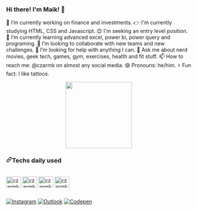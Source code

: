 ### Hi there! I'm Maik! 👋

🔭 I’m currently working on finance and investments.
👉 I'm currently studying HTML, CSS and Javascript.
😊 I'm seeking an entry level position.
🌱 I’m currently learning advanced excel, power bi, power query and programing. 
👯 I’m looking to collaborate with new teams and new challenges.
🤔 I’m looking for help with anything I can.
💬 Ask me about nerd movies, geek tech, games, gym, exercises, health and fit stuff.
📫 How to reach me: @czarmk on almost any social media.
😄 Pronouns: he/him.
⚡ Fun fact: I like tattoos.

<div align="center" dir="auto">
  <a href="https://github.com/czarmk">
  <img height="180em" src="https://camo.githubusercontent.com/8beb02b74f9cc5568b0237a5b9e892c6c390270b26c87e377e06411c7157674e/68747470733a2f2f6769746875622d726561646d652d73746174732e76657263656c2e6170702f6170692f746f702d6c616e67732f3f757365726e616d653d5261697373614d6f7265697261266c61796f75743d636f6d70616374266c616e67735f636f756e743d37267468656d653d64726163756c61" data-canonical-src="https://github-readme-stats.vercel.app/api/top-langs/?username=czarmk&amp;layout=compact&amp;langs_count=7&amp;theme=dracula" style="max-width: 100%;">
</a></div>

<h3 dir="auto"><a href="https://github.com/czarmk"></a><a id="user-content-techs-daily-used" class="anchor" aria-hidden="true" href="#techs-daily-used"><svg class="octicon octicon-link" viewBox="0 0 16 16" version="1.1" width="16" height="16" aria-hidden="true"><path fill-rule="evenodd" d="M7.775 3.275a.75.75 0 001.06 1.06l1.25-1.25a2 2 0 112.83 2.83l-2.5 2.5a2 2 0 01-2.83 0 .75.75 0 00-1.06 1.06 3.5 3.5 0 004.95 0l2.5-2.5a3.5 3.5 0 00-4.95-4.95l-1.25 1.25zm-4.69 9.64a2 2 0 010-2.83l2.5-2.5a2 2 0 012.83 0 .75.75 0 001.06-1.06 3.5 3.5 0 00-4.95 0l-2.5 2.5a3.5 3.5 0 004.95 4.95l1.25-1.25a.75.75 0 00-1.06-1.06l-1.25 1.25a2 2 0 01-2.83 0z"></path></svg></a>Techs daily used</h3>

<div dir="auto"><br>
  <img align="center" alt="czarmk-Css" height="30" width="40" src="https://camo.githubusercontent.com/2e496d4bfc6f753ddca87b521ce95c88219f77800212ffa6d4401ad368c82170/68747470733a2f2f63646e2e6a7364656c6976722e6e65742f67682f64657669636f6e732f64657669636f6e2f69636f6e732f637373332f637373332d6f726967696e616c2e737667" data-canonical-src="https://cdn.jsdelivr.net/gh/devicons/devicon/icons/css3/css3-original.svg" style="max-width: 100%;">
  <img align="center" alt="czarmk-Html" height="30" width="40" src="https://camo.githubusercontent.com/da7acacadecf91d6dc02efcd2be086bb6d78ddff19a1b7a0ab2755a6fda8b1e9/68747470733a2f2f63646e2e6a7364656c6976722e6e65742f67682f64657669636f6e732f64657669636f6e2f69636f6e732f68746d6c352f68746d6c352d6f726967696e616c2e737667" data-canonical-src="https://cdn.jsdelivr.net/gh/devicons/devicon/icons/html5/html5-original.svg" style="max-width: 100%;">
  <img align="center" alt="czarmk-Js" height="30" width="40" src="https://camo.githubusercontent.com/442c452cb73752bb1914ce03fce2017056d651a2099696b8594ddf5ccc74825e/68747470733a2f2f63646e2e6a7364656c6976722e6e65742f67682f64657669636f6e732f64657669636f6e2f69636f6e732f6a6176617363726970742f6a6176617363726970742d6f726967696e616c2e737667" data-canonical-src="https://cdn.jsdelivr.net/gh/devicons/devicon/icons/javascript/javascript-original.svg" style="max-width: 100%;">
  <img align="center" alt="czarmk-Vscode" height="30" width="40" src="https://camo.githubusercontent.com/5fa137d222dde7b69acd22c6572a065ce3656e6ffa1f5e88c1b5c7a935af3cc6/68747470733a2f2f63646e2e6a7364656c6976722e6e65742f67682f64657669636f6e732f64657669636f6e2f69636f6e732f7673636f64652f7673636f64652d6f726967696e616c2e737667" data-canonical-src="https://cdn.jsdelivr.net/gh/devicons/devicon/icons/vscode/vscode-original.svg" style="max-width: 100%;">

<h2 dir="auto"></h2>
  
<div dir="auto"><a href="https://github.com/czarmk">
  </a><a href="https://www.instagram.com/czarmk" rel="nofollow"><img src="https://camo.githubusercontent.com/59f63e3b7792cca7cb893c09182146ef37b03eba5fdfd48582a712abb5c1786f/68747470733a2f2f696d672e736869656c64732e696f2f62616467652f2d496e7374616772616d2d4534343035463f7374796c653d666c6174266c6f676f3d696e7374616772616d266c6f676f436f6c6f723d7768697465" alt="Instagram" data-canonical-src="https://img.shields.io/badge/-Instagram-E4405F?style=flat&amp;logo=instagram&amp;logoColor=white" style="max-width: 100%;"></a>
  <a href="mailto: czarmk@hotmail.com"><img src="https://camo.githubusercontent.com/c1f03f62f97703eabc8d979279545e1cddef50ebdfb8ccc4c13d734c790c4323/68747470733a2f2f696d672e736869656c64732e696f2f62616467652f476d61696c2d7265643f7374796c653d666c6174266c6f676f3d476d61696c266c6f676f436f6c6f723d7768697465" alt="Outlook" data-canonical-src="https://img.shields.io/badge/Outlook-blue?style=flat&amp;logo=Outlook&amp;logoColor=white" style="max-width: 100%;"></a>
  <a href="https://codepen.io/czarmk" rel="nofollow"><img src="https://camo.githubusercontent.com/05411fb8432eadac66330c2059ad497dc22872b2558523f6ba71897683939841/68747470733a2f2f696d672e736869656c64732e696f2f62616467652f2d436f646570656e2d626c61636b3f7374796c653d666c6174266c6f676f3d436f646570656e266c6f676f436f6c6f723d7768697465" alt="Codepen" data-canonical-src="https://img.shields.io/badge/-Codepen-black?style=flat&amp;logo=Codepen&amp;logoColor=white" style="max-width: 100%;"></a>
</div>

<!--
**czarmk/czarmk** is a ✨ _special_ ✨ repository because its `README.md` (this file) appears on your GitHub profile.

Here are some ideas to get you started:

- 🔭 I’m currently working on ...
- 🌱 I’m currently learning ...
- 👯 I’m looking to collaborate on ...
- 🤔 I’m looking for help with ...
- 💬 Ask me about ...
- 📫 How to reach me: ...
- 😄 Pronouns: ...
- ⚡ Fun fact: ...
-->
